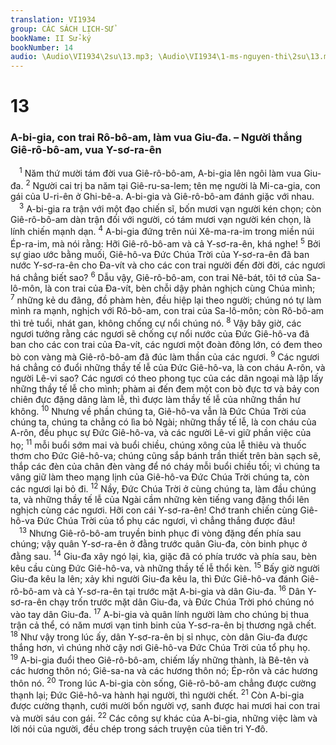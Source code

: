 ```yaml
---
translation: VI1934
group: CÁC SÁCH LỊCH-SỬ
bookName: II Sử-ký 
bookNumber: 14
audio: \Audio\VI1934\2su\13.mp3; \Audio\VI1934\1-ms-nguyen-thi\2su\13.mp3
---
```


<div class="title"><h1>13</h1><h3>A-bi-gia, con trai Rô-bô-am, làm vua Giu-đa. – Người thắng Giê-rô-bô-am, vua Y-sơ-ra-ên</h3></div>
<span class="verse 2su_13_1"> <sup>1</sup> Năm thứ mười tám đời vua Giê-rô-bô-am, A-bi-gia lên ngôi làm vua Giu-đa. </span>
<span class="verse 2su_13_2"><sup>2</sup> Người cai trị ba năm tại Giê-ru-sa-lem; tên mẹ người là Mi-ca-gia, con gái của U-ri-ên ở Ghi-bê-a. A-bi-gia và Giê-rô-bô-am đánh giặc với nhau. <br/></span>
<span class="verse 2su_13_3"> <sup>3</sup> A-bi-gia ra trận với một đạo chiến sĩ, bốn mươi vạn người kén chọn; còn Giê-rô-bô-am dàn trận đối với người, có tám mươi vạn người kén chọn, là lính chiến mạnh dạn. </span>
<span class="verse 2su_13_4"><sup>4</sup> A-bi-gia đứng trên núi Xê-ma-ra-im trong miền núi Ép-ra-im, mà nói rằng: Hỡi Giê-rô-bô-am và cả Y-sơ-ra-ên, khá nghe! </span>
<span class="verse 2su_13_5"><sup>5</sup> Bởi sự giao ước bằng muối, Giê-hô-va Đức Chúa Trời của Y-sơ-ra-ên đã ban nước Y-sơ-ra-ên cho Đa-vít và cho các con trai người đến đời đời, các ngươi há chẳng biết sao? </span>
<span class="verse 2su_13_6"><sup>6</sup> Dẫu vậy, Giê-rô-bô-am, con trai Nê-bát, tôi tớ của Sa-lô-môn, là con trai của Đa-vít, bèn chỗi dậy phản nghịch cùng Chúa mình; </span>
<span class="verse 2su_13_7"><sup>7</sup> những kẻ du đãng, đồ phàm hèn, đều hiệp lại theo người; chúng nó tự làm mình ra mạnh, nghịch với Rô-bô-am, con trai của Sa-lô-môn; còn Rô-bô-am thì trẻ tuổi, nhát gan, không chống cự nổi chúng nó. </span>
<span class="verse 2su_13_8"><sup>8</sup> Vậy bây giờ, các ngươi tưởng rằng các ngươi sẽ chống cự nổi nước của Đức Giê-hô-va đã ban cho các con trai của Đa-vít, các ngươi một đoàn đông lớn, có đem theo bò con vàng mà Giê-rô-bô-am đã đúc làm thần của các ngươi. </span>
<span class="verse 2su_13_9"><sup>9</sup> Các ngươi há chẳng có đuổi những thầy tế lễ của Đức Giê-hô-va, là con cháu A-rôn, và người Lê-vi sao? Các ngươi có theo phong tục của các dân ngoại mà lập lấy những thầy tế lễ cho mình; phàm ai đến đem một con bò đực tơ và bảy con chiên đực đặng dâng làm lễ, thì được làm thầy tế lễ của những thần hư không. </span>
<span class="verse 2su_13_10"><sup>10</sup> Nhưng về phần chúng ta, Giê-hô-va vẫn là Đức Chúa Trời của chúng ta, chúng ta chẳng có lìa bỏ Ngài; những thầy tế lễ, là con cháu của A-rôn, đều phục sự Đức Giê-hô-va, và các người Lê-vi giữ phần việc của họ; </span>
<span class="verse 2su_13_11"><sup>11</sup> mỗi buổi sớm mai và buổi chiều, chúng xông của lễ thiêu và thuốc thơm cho Đức Giê-hô-va; chúng cũng sắp bánh trần thiết trên bàn sạch sẽ, thắp các đèn của chân đèn vàng để nó cháy mỗi buổi chiều tối; vì chúng ta vâng giữ làm theo mạng lịnh của Giê-hô-va Đức Chúa Trời chúng ta, còn các ngươi lại bỏ đi. </span>
<span class="verse 2su_13_12"><sup>12</sup> Nầy, Đức Chúa Trời ở cùng chúng ta, làm đầu chúng ta, và những thầy tế lễ của Ngài cầm những kèn tiếng vang đặng thổi lên nghịch cùng các ngươi. Hỡi con cái Y-sơ-ra-ên! Chớ tranh chiến cùng Giê-hô-va Đức Chúa Trời của tổ phụ các ngươi, vì chẳng thắng được đâu! <br/></span>
<span class="verse 2su_13_13"> <sup>13</sup> Nhưng Giê-rô-bô-am truyền binh phục đi vòng đặng đến phía sau chúng; vậy quân Y-sơ-ra-ên ở đằng trước quân Giu-đa, còn binh phục ở đằng sau. </span>
<span class="verse 2su_13_14"><sup>14</sup> Giu-đa xây ngó lại, kìa, giặc đã có phía trước và phía sau, bèn kêu cầu cùng Đức Giê-hô-va, và những thầy tế lễ thổi kèn. </span>
<span class="verse 2su_13_15"><sup>15</sup> Bấy giờ người Giu-đa kêu la lên; xảy khi người Giu-đa kêu la, thì Đức Giê-hô-va đánh Giê-rô-bô-am và cả Y-sơ-ra-ên tại trước mặt A-bi-gia và dân Giu-đa. </span>
<span class="verse 2su_13_16"><sup>16</sup> Dân Y-sơ-ra-ên chạy trốn trước mặt dân Giu-đa, và Đức Chúa Trời phó chúng nó vào tay dân Giu-đa. </span>
<span class="verse 2su_13_17"><sup>17</sup> A-bi-gia và quân lính người làm cho chúng bị thua trận cả thể, có năm mươi vạn tinh binh của Y-sơ-ra-ên bị thương ngã chết. </span>
<span class="verse 2su_13_18"><sup>18</sup> Như vậy trong lúc ấy, dân Y-sơ-ra-ên bị sỉ nhục, còn dân Giu-đa được thắng hơn, vì chúng nhờ cậy nơi Giê-hô-va Đức Chúa Trời của tổ phụ họ. </span>
<span class="verse 2su_13_19"><sup>19</sup> A-bi-gia đuổi theo Giê-rô-bô-am, chiếm lấy những thành, là Bê-tên và các hương thôn nó; Giê-sa-na và các hương thôn nó; Ép-rôn và các hương thôn nó. </span>
<span class="verse 2su_13_20"><sup>20</sup> Trong lúc A-bi-gia còn sống, Giê-rô-bô-am chẳng được cường thạnh lại; Đức Giê-hô-va hành hại người, thì người chết. </span>
<span class="verse 2su_13_21"><sup>21</sup> Còn A-bi-gia được cường thạnh, cưới mười bốn người vợ, sanh được hai mươi hai con trai và mười sáu con gái. </span>
<span class="verse 2su_13_22"><sup>22</sup> Các công sự khác của A-bi-gia, những việc làm và lời nói của người, đều chép trong sách truyện của tiên tri Y-đô. <br/></span>
